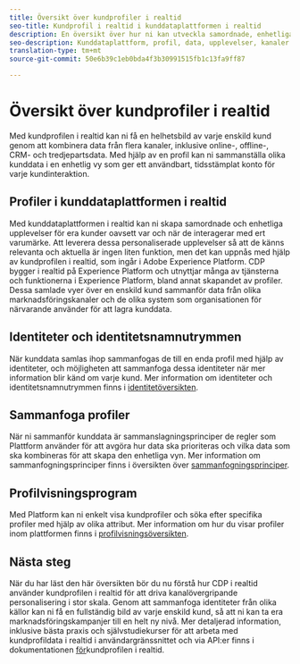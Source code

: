 ```yaml
---
title: Översikt över kundprofiler i realtid
seo-title: Kundprofil i realtid i kunddataplattformen i realtid
description: En översikt över hur ni kan utveckla samordnade, enhetliga och relevanta kundupplevelser i realtid med kundprofiler.
seo-description: Kunddataplattform, profil, data, upplevelser, kanaler i realtid
translation-type: tm+mt
source-git-commit: 50e6b39c1eb0bda4f3b30991515fb1c13fa9ff87

---
```



# Översikt över kundprofiler i realtid

Med kundprofilen i realtid kan ni få en helhetsbild av varje enskild kund genom att kombinera data från flera kanaler, inklusive online-, offline-, CRM- och tredjepartsdata. Med hjälp av en profil kan ni sammanställa olika kunddata i en enhetlig vy som ger ett användbart, tidsstämplat konto för varje kundinteraktion.

## Profiler i kunddataplattformen i realtid

Med kunddataplattformen i realtid kan ni skapa samordnade och enhetliga upplevelser för era kunder oavsett var och när de interagerar med ert varumärke. Att leverera dessa personaliserade upplevelser så att de känns relevanta och aktuella är ingen liten funktion, men det kan uppnås med hjälp av kundprofilen i realtid, som ingår i Adobe Experience Platform. CDP bygger i realtid på Experience Platform och utnyttjar många av tjänsterna och funktionerna i Experience Platform, bland annat skapandet av profiler. Dessa samlade vyer över en enskild kund sammanför data från olika marknadsföringskanaler och de olika system som organisationen för närvarande använder för att lagra kunddata.

## Identiteter och identitetsnamnutrymmen

När kunddata samlas ihop sammanfogas de till en enda profil med hjälp av identiteter, och möjligheten att sammanfoga dessa identiteter när mer information blir känd om varje kund. Mer information om identiteter och identitetsnamnutrymmen finns i [identitetöversikten](/help/rtcdp/profile/identities-overview.md).

## Sammanfoga profiler

När ni sammanför kunddata är sammanslagningsprinciper de regler som Plattform använder för att avgöra hur data ska prioriteras och vilka data som ska kombineras för att skapa den enhetliga vyn. Mer information om sammanfogningsprinciper finns i översikten över [sammanfogningsprinciper](/help/rtcdp/profile/merge-policies.md).

## Profilvisningsprogram

Med Platform kan ni enkelt visa kundprofiler och söka efter specifika profiler med hjälp av olika attribut. Mer information om hur du visar profiler inom plattformen finns i [profilvisningsöversikten](/help/rtcdp/profile/profile-viewer.md).

## Nästa steg

När du har läst den här översikten bör du nu förstå hur CDP i realtid använder kundprofilen i realtid för att driva kanalövergripande personalisering i stor skala. Genom att sammanfoga identiteter från olika källor kan ni få en fullständig bild av varje enskild kund, så att ni kan ta era marknadsföringskampanjer till en helt ny nivå. Mer detaljerad information, inklusive bästa praxis och självstudiekurser för att arbeta med kundprofildata i realtid i användargränssnittet och via API:er finns i dokumentationen [för](../../profile/home.md)kundprofilen i realtid.